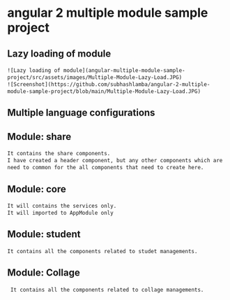 # angular 2 multiple module sample project

## Lazy loading of module

    ![Lazy loading of module](angular-multiple-module-sample-project/src/assets/images/Multiple-Module-Lazy-Load.JPG)
    ![Screenshot](https://github.com/subhashlamba/angular-2-multiple-module-sample-project/blob/main/Multiple-Module-Lazy-Load.JPG)

## Multiple language configurations

## Module: share 

    It contains the share components. 
    I have created a header component, but any other components which are need to common for the all components that need to create here.

## Module: core

    It will contains the services only.
    It will imported to AppModule only

## Module: student

    It contains all the components related to studet managements.

## Module: Collage

     It contains all the components related to collage managements.
